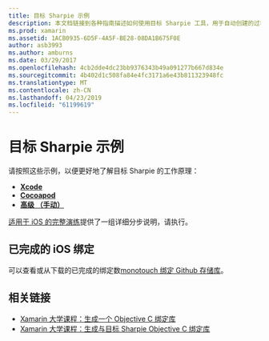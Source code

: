 ```yaml
---
title: 目标 Sharpie 示例
description: 本文档链接到各种指南描述如何使用目标 Sharpie 工具，用于自动创建的过程C#绑定到 OBJECTIVE-C 代码。
ms.prod: xamarin
ms.assetid: 1ACB0935-6D5F-4A5F-BE28-08DA1B675F0E
author: asb3993
ms.author: amburns
ms.date: 03/29/2017
ms.openlocfilehash: 4cb2dde4dc23bb9376343b49a091277b667d834e
ms.sourcegitcommit: 4b402d1c508fa84e4fc3171a6e43b811323948fc
ms.translationtype: MT
ms.contentlocale: zh-CN
ms.lasthandoff: 04/23/2019
ms.locfileid: "61199619"
---
```

# <a name="objective-sharpie-examples"></a>目标 Sharpie 示例

请按照这些示例，以便更好地了解目标 Sharpie 的工作原理：

- [**Xcode**](xcode.md)
- [**Cocoapod**](cocoapod.md)
- [**高级 （手动）**](advanced.md)

[适用于 iOS 的完整演练](~/ios/platform/binding-objective-c/walkthrough.md)提供了一组详细分步说明，请执行。

## <a name="completed-ios-bindings"></a>已完成的 iOS 绑定

可以查看或从下载的已完成的绑定数[monotouch 绑定 Github 存储库](https://github.com/mono/monotouch-bindings/)。

## <a name="related-links"></a>相关链接

- [Xamarin 大学课程：生成一个 Objective C 绑定库](https://university.xamarin.com/classes/track/all#building-an-objective-c-bindings-library)
- [Xamarin 大学课程：生成与目标 Sharpie Objective C 绑定库](https://university.xamarin.com/classes/track/all#build-an-objective-c-bindings-library-with-objective-sharpie)